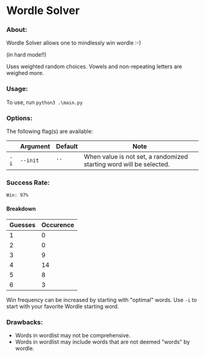 # Wordle Solver
### About: 
Wordle Solver allows one to mindlessly win wordle :-)

(in hard mode!!)

Uses weighted random choices. Vowels and non-repeating letters are weighed more.
### Usage:
To use, run  `python3 .\main.py`
### Options:
The following flag(s) are available:

|    | Argument | Default | Note                                                                |
|----|----------|---------|---------------------------------------------------------------------|
| `-i` | `--init`   | `''`      | When value is not set, a randomized starting word will be selected. |

### Success Rate:
    Win: 97%

#### Breakdown
| Guesses | Occurence |
|---------|-----------|
| 1       | 0         |
| 2       | 0         |
| 3       | 9         |
| 4       | 14        |
| 5       | 8         |
| 6       | 3         |

Win frequency can be increased by starting with "optimal" words. Use `-i` to start with your favorite Wordle starting word.

### Drawbacks:
- Words in wordlist may not be comprehensive.
- Words in wordlist may include words that are not deemed "words" by wordle.